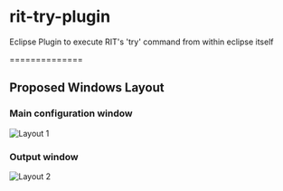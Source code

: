 rit-try-plugin
==============

Eclipse Plugin to execute RIT's 'try' command from within eclipse itself

==============

## Proposed Windows Layout
### Main configuration window
![Layout 1](http://s17.postimg.org/gvtxu1da7/try_plugin_configuration.png)

### Output window
![Layout 2](http://s24.postimg.org/f6kz8wvnp/try_plugin_output.png) 
